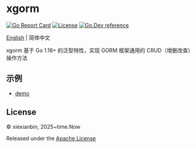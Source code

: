 # xgorm

[![Go Report Card](https://goreportcard.com/badge/go.xiexianbin.cn/xgorm)](https://goreportcard.com/report/go.xiexianbin.cn/xgorm)
[![License](https://img.shields.io/badge/License-Apache_2.0-blue.svg)](https://opensource.org/license/apache-2-0)
[![Go.Dev reference](https://pkg.go.dev/badge/github.com/xiexianbin/xgorm?utm_source=godoc)](https://pkg.go.dev/go.xiexianbin.cn/xgorm)

[English](https://github.com/xiexianbin/xgorm/blob/main/README.md) | 简体中文

xgorm 基于 Go 1.18+ 的泛型特性，实现 GORM 框架通用的 CRUD（增删改查）操作方法

## 示例

- [demo](https://github.com/xiexianbin/xgorm/blob/main/examples/main.go)

## License

© xiexianbin, 2025~time.Now

Released under the [Apache License](https://github.com/xiexianbin/xgorm/blob/main/LICENSE)
